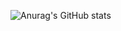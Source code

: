 ![Anurag's GitHub stats](https://github-readme-stats.vercel.app/api?username=yeon105&show_icons=true&theme=radical)
